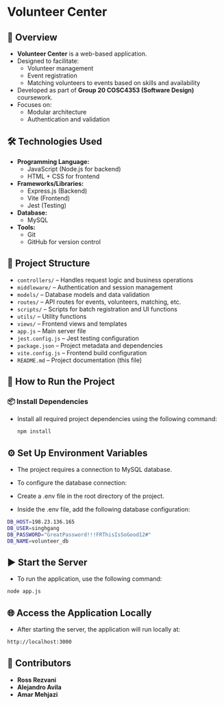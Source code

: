 # Volunteer Center

## 📌 Overview

- **Volunteer Center** is a web-based application.
- Designed to facilitate:
  - Volunteer management
  - Event registration
  - Matching volunteers to events based on skills and availability
- Developed as part of **Group 20 COSC4353 (Software Design)** coursework.
- Focuses on:
  - Modular architecture
  - Authentication and validation

## 🛠️ Technologies Used

- **Programming Language:**
  - JavaScript (Node.js for backend)
  - HTML + CSS for frontend
- **Frameworks/Libraries:**
  - Express.js (Backend)
  - Vite (Frontend)
  - Jest (Testing)
- **Database:**
  - MySQL
- **Tools:**
  - Git
  - GitHub for version control

## 📂 Project Structure

- `controllers/` – Handles request logic and business operations
- `middleware/` – Authentication and session management
- `models/` – Database models and data validation
- `routes/` – API routes for events, volunteers, matching, etc.
- `scripts/` – Scripts for batch registration and UI functions
- `utils/` – Utility functions
- `views/` – Frontend views and templates
- `app.js` – Main server file
- `jest.config.js` – Jest testing configuration
- `package.json` – Project metadata and dependencies
- `vite.config.js` – Frontend build configuration
- `README.md` – Project documentation (this file)
## 🚀 How to Run the Project

### 📦 Install Dependencies

- Install all required project dependencies using the following command:

  ```bash
  npm install

## ⚙️ Set Up Environment Variables
- The project requires a connection to MySQL database.

- To configure the database connection:

- Create a .env file in the root directory of the project.

- Inside the .env file, add the following database configuration:

```bash
DB_HOST=198.23.136.165
DB_USER=singhgang
DB_PASSWORD="GreatPassword!!!FRThisIsSoGood12#"
DB_NAME=volunteer_db
``` 
## ▶️ Start the Server
- To run the application, use the following command:
```bash
node app.js
```
## 🌐 Access the Application Locally

- After starting the server, the application will run locally at:
```bash
http://localhost:3000
```
## 👥 Contributors

- **Ross Rezvani**
- **Alejandro Avila**
- **Amar Mehjazi**



